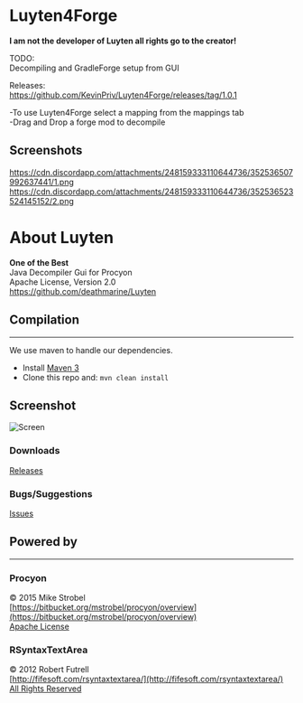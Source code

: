 Luyten4Forge 
======
**I am not the developer of Luyten all rights go to the creator!**   

TODO:   
Decompiling and GradleForge setup from GUI   

Releases:   
https://github.com/KevinPriv/Luyten4Forge/releases/tag/1.0.1

-To use Luyten4Forge select a mapping from the mappings tab   
-Drag and Drop a forge mod to decompile   

## Screenshots
https://cdn.discordapp.com/attachments/248159333110644736/352536507992637441/1.png
https://cdn.discordapp.com/attachments/248159333110644736/352536523524145152/2.png

About Luyten
======
**One of the Best**  
Java Decompiler Gui for Procyon  
Apache License, Version 2.0  
https://github.com/deathmarine/Luyten
## Compilation
*****

We use maven to handle our dependencies.

* Install [Maven 3](http://maven.apache.org/download.html)
* Clone this repo and: `mvn clean install`

## Screenshot
![Screen](http://img.ctrlv.in/img/14/09/27/54271ba60e64d.png)

### Downloads
[Releases](https://github.com/deathmarine/Luyten/releases/latest)  

### Bugs/Suggestions
[Issues](https://github.com/deathmarine/Luyten/issues)  


## Powered by 
*****

### Procyon
&copy; 2015 Mike Strobel  
[https://bitbucket.org/mstrobel/procyon/overview](https://bitbucket.org/mstrobel/procyon/overview)  
[Apache License](https://github.com/deathmarine/Luyten/blob/master/distfiles/Procyon.License.txt)  


### RSyntaxTextArea
&copy; 2012 Robert Futrell  
[http://fifesoft.com/rsyntaxtextarea/](http://fifesoft.com/rsyntaxtextarea/)  
[All Rights Reserved](https://github.com/deathmarine/Luyten/blob/master/distfiles/RSyntaxTextArea.License.txt)
